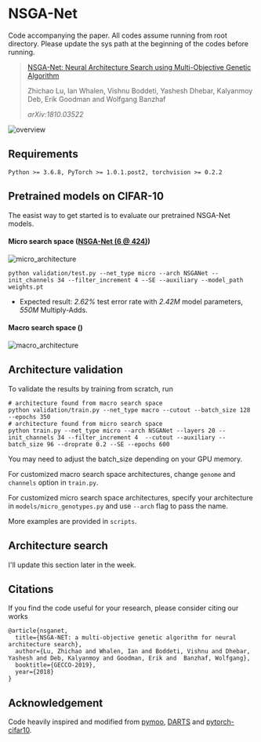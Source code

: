 ﻿# NSGA-Net
Code accompanying the paper. All codes assume running from root directory. Please update the sys path at the beginning of the codes before running.
> [NSGA-Net: Neural Architecture Search using Multi-Objective Genetic Algorithm](https://arxiv.org/abs/1810.03522)
>
> Zhichao Lu, Ian Whalen, Vishnu Boddeti, Yashesh Dhebar, Kalyanmoy Deb, Erik Goodman and Wolfgang Banzhaf
>
> *arXiv:1810.03522*

![overview](https://github.com/ianwhale/nsga-net/blob/beta/img/overview_redraw.png  "Overview of NSGA-Net")

## Requirements
``` 
Python >= 3.6.8, PyTorch >= 1.0.1.post2, torchvision >= 0.2.2
```

## Pretrained models on CIFAR-10
The easist way to get started is to evaluate our pretrained NSGA-Net models. 
#### Micro search space ([NSGA-Net (6 @ 424)](https://drive.google.com/file/d/16v60Ex2C2ZNwCFACTEPZJrpVU9x5OWPj/view?usp=sharing))
![micro_architecture](https://github.com/ianwhale/nsga-net/blob/beta/img/cells.png  "Normal&Reduction Cells")
``` shell
python validation/test.py --net_type micro --arch NSGANet --init_channels 34 --filter_increment 4 --SE --auxiliary --model_path weights.pt
```
- Expected result: *2.62%* test error rate with *2.42M* model parameters, *550M* Multiply-Adds.

#### Macro search space ()
![macro_architecture](https://github.com/ianwhale/nsga-net/blob/beta/img/encoding.png  "architecture")

## Architecture validation
To validate the results by training from scratch, run
``` 
# architecture found from macro search space
python validation/train.py --net_type macro --cutout --batch_size 128 --epochs 350 
# architecture found from micro search space
python train.py --net_type micro --arch NSGANet --layers 20 --init_channels 34 --filter_increment 4  --cutout --auxiliary --batch_size 96 --droprate 0.2 --SE --epochs 600
```
You may need to adjust the batch_size depending on your GPU memory. 

For customized macro search space architectures, change `genome` and `channels` option in `train.py`. 

For customized micro search space architectures, specify your architecture in `models/micro_genotypes.py` and use `--arch` flag to pass the name. 

More examples are provided in `scripts`.

## Architecture search 
I'll update this section later in the week. 

## Citations
If you find the code useful for your research, please consider citing our works
``` 
@article{nsganet,
  title={NSGA-NET: a multi-objective genetic algorithm for neural architecture search},
  author={Lu, Zhichao and Whalen, Ian and Boddeti, Vishnu and Dhebar, Yashesh and Deb, Kalyanmoy and Goodman, Erik and  Banzhaf, Wolfgang},
  booktitle={GECCO-2019},
  year={2018}
}
```

## Acknowledgement 
Code heavily inspired and modified from [pymoo](https://github.com/msu-coinlab/pymoo), [DARTS](https://github.com/quark0/darts#requirements) and [pytorch-cifar10](https://github.com/kuangliu/pytorch-cifar). 

